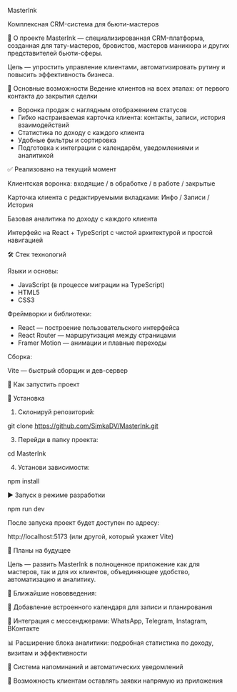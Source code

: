 MasterInk 

Комплексная CRM-система для бьюти-мастеров

📌 О проекте
MasterInk — специализированная CRM-платформа, созданная для тату-мастеров, бровистов, мастеров маникюра и других представителей бьюти-сферы.

Цель — упростить управление клиентами, автоматизировать рутину и повысить эффективность бизнеса.

🚀 Основные возможности
Ведение клиентов на всех этапах: от первого контакта до закрытия сделки

- Воронка продаж с наглядным отображением статусов
- Гибко настраиваемая карточка клиента: контакты, записи, история взаимодействий
- Статистика по доходу с каждого клиента
- Удобные фильтры и сортировка
- Подготовка к интеграции с календарём, уведомлениями и аналитикой

✅ Реализовано на текущий момент

Клиентская воронка: входящие / в обработке / в работе / закрытые

Карточка клиента с редактируемыми вкладками: Инфо / Записи / История

Базовая аналитика по доходу с каждого клиента

Интерфейс на React + TypeScript с чистой архитектурой и простой навигацией

🛠️ Стек технологий

Языки и основы:
- JavaScript (в процессе миграции на TypeScript)
- HTML5
- CSS3
  
Фреймворки и библиотеки:
- React — построение пользовательского интерфейса
- React Router — маршрутизация между страницами
- Framer Motion — анимации и плавные переходы

Сборка:

Vite — быстрый сборщик и дев-сервер

🧪 Как запустить проект

🔧 Установка
1. Склонируй репозиторий:
   
git clone https://github.com/SimkaDV/MasterInk.git

3. Перейди в папку проекта:

cd MasterInk

4. Установи зависимости:

npm install

▶️ Запуск в режиме разработки

npm run dev

После запуска проект будет доступен по адресу:

http://localhost:5173 (или другой, который укажет Vite)


🔮 Планы на будущее

Цель — развить MasterInk в полноценное приложение как для мастеров, так и для их клиентов, объединяющее удобство, автоматизацию и аналитику.

📌 Ближайшие нововведения:

📅 Добавление встроенного календаря для записи и планирования

💬 Интеграция с мессенджерами: WhatsApp, Telegram, Instagram, ВКонтакте

📊 Расширение блока аналитики: подробная статистика по доходу, визитам и эффективности

🔔 Система напоминаний и автоматических уведомлений

📝 Возможность клиентам оставлять заявки напрямую из приложения
